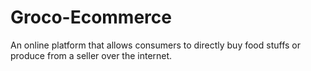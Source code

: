 # Groco-Ecommerce
An online platform that allows consumers to directly buy food stuffs or produce from a seller over the internet.
